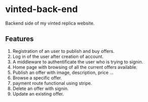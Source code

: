 # vinted-back-end

Backend side of my vinted replica website.

## Features

1. Registration of an user to publish and buy offers.
2. Log in of the user after creation of account.
3. A middleware to authentificate the user who is trying to signin.
4. Home page with browsing of all the current offers available.
5. Publish an offer with image, description, price ...
6. Browse a specific offer.
7. payment route functional using stripe.
8. Delete an offer with signin.
9. Update an existing offer.

